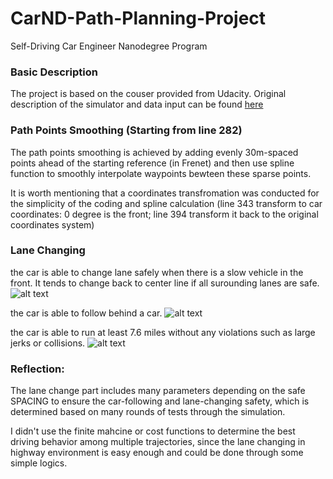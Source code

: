 # CarND-Path-Planning-Project
Self-Driving Car Engineer Nanodegree Program

[//]: # (Image References)

[image1]: ./readme_file/lane_change.gif "Lane Change"
[image2]: ./readme_file/following.gif "Following without Collision"
[image3]: ./readme_file/Goal.gif "Safe Distance Achieved"


### Basic Description
The project is based on the couser provided from Udacity. Original description of the simulator and data input can be found [here](https://github.com/udacity/CarND-Path-Planning-Project/blob/master/README.md)

### Path Points Smoothing (Starting from line 282)
The path points smoothing is achieved by adding evenly 30m-spaced points ahead of the starting reference (in Frenet) and then use spline function to smoothly interpolate waypoints bewteen these sparse points.

It is worth mentioning that a coordinates transfromation was conducted for the simplicity of the coding and spline calculation (line 343 transform to car coordinates: 0 degree is the front; line 394 transform it back to the original coordinates system)

### Lane Changing
the car is able to change lane safely when there is a slow vehicle in the front. It tends to change back to center line if all surounding lanes are safe.
![alt text][image1]

the car is able to follow behind a car.
![alt text][image2]

the car is able to run at least 7.6 miles without any violations such as large jerks or collisions.
![alt text][image3]
### Reflection: 
The lane change part includes many parameters depending on the safe SPACING to ensure the car-following and lane-changing safety, which is determined based on many rounds of tests through the simulation.

I didn't use the finite mahcine or cost functions to determine the best driving behavior among multiple trajectories, since the lane changing in highway environment is easy enough and could be done through some simple logics.
